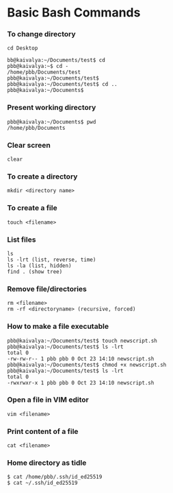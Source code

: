 # Basic Bash Commands
### To change directory
```
cd Desktop

bb@kaivalya:~/Documents/test$ cd 
pbb@kaivalya:~$ cd -
/home/pbb/Documents/test
pbb@kaivalya:~/Documents/test$ 
pbb@kaivalya:~/Documents/test$ cd ..
pbb@kaivalya:~/Documents$ 
```

### Present working directory
```
pbb@kaivalya:~/Documents$ pwd
/home/pbb/Documents
```

### Clear screen
```
clear
```

### To create a directory
```
mkdir <directory name>
```

### To create a file
```
touch <filename>
```

### List files
```
ls
ls -lrt (list, reverse, time)
ls -la (list, hidden)
find . (show tree)
```

### Remove file/directories
```
rm <filename>
rm -rf <directoryname> (recursive, forced) 
```

### How to make a file executable
```
pbb@kaivalya:~/Documents/test$ touch newscript.sh
pbb@kaivalya:~/Documents/test$ ls -lrt
total 0
-rw-rw-r-- 1 pbb pbb 0 Oct 23 14:10 newscript.sh
pbb@kaivalya:~/Documents/test$ chmod +x newscript.sh 
pbb@kaivalya:~/Documents/test$ ls -lrt
total 0
-rwxrwxr-x 1 pbb pbb 0 Oct 23 14:10 newscript.sh
```

### Open a file in VIM editor
```
vim <filename>
```

### Print content of a file
```
cat <filename>
```

### Home directory as tidle
```
$ cat /home/pbb/.ssh/id_ed25519
$ cat ~/.ssh/id_ed25519
```